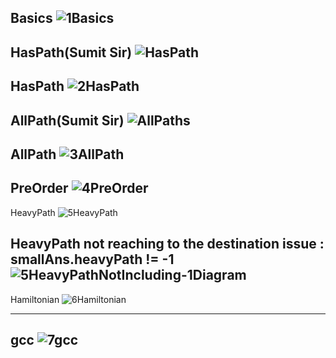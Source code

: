 Basics
![1Basics](https://user-images.githubusercontent.com/53194167/142875954-e592d269-c2f5-4066-af2b-977d943fcded.PNG)
---------------------------------------------------------------------------------------------------------------------------------------------------

HasPath(Sumit Sir)
![HasPath](https://user-images.githubusercontent.com/53194167/157481550-af05c4ea-310c-4cf6-8dcd-af7f87ee6c14.PNG)
---------------------------------------------------------------------------------------------------------------------------------------------------

HasPath
![2HasPath](https://user-images.githubusercontent.com/53194167/142875979-a72ba99d-7ad4-4f21-a184-f5900c32d51c.PNG)
---------------------------------------------------------------------------------------------------------------------------------------------------

AllPath(Sumit Sir)
![AllPaths](https://user-images.githubusercontent.com/53194167/157481547-0c71aa6b-6f66-450a-bb25-afe7bdfe4f6a.PNG)
---------------------------------------------------------------------------------------------------------------------------------------------------

AllPath
![3AllPath](https://user-images.githubusercontent.com/53194167/142876004-98b6902d-947c-46ff-8c47-2bcb619868be.PNG)
---------------------------------------------------------------------------------------------------------------------------------------------------

PreOrder
![4PreOrder](https://user-images.githubusercontent.com/53194167/142876026-f87ab194-4d15-461a-a28b-1b382ef550c5.PNG)
---------------------------------------------------------------------------------------------------------------------------------------------------

HeavyPath
![5HeavyPath](https://user-images.githubusercontent.com/53194167/142876079-920f5001-fb40-4f9b-9247-7ef0fadc81c3.PNG)

HeavyPath not reaching to the destination issue : smallAns.heavyPath != -1
![5HeavyPathNotIncluding-1Diagram](https://user-images.githubusercontent.com/53194167/142876083-70a7f63c-ce81-451d-86db-e9dc60c485f7.PNG)
---------------------------------------------------------------------------------------------------------------------------------------------------

Hamiltonian
![6Hamiltonian](https://user-images.githubusercontent.com/53194167/142876086-95e1aacc-b322-4576-8ffb-ecde85b4682b.PNG)

---------------------------------------------------------------------------------------------------------------------------------------------------
gcc
![7gcc](https://user-images.githubusercontent.com/53194167/142876088-a2e9aeb0-9d6f-4518-8dce-1fec08921b76.PNG)
---------------------------------------------------------------------------------------------------------------------------------------------------
